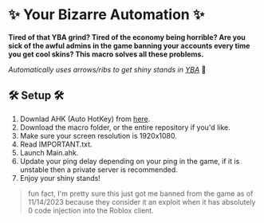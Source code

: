 # ✨ Your Bizarre Automation ✨

**Tired of that YBA grind? Tired of the economy being horrible? Are you sick of the awful admins in the game banning your accounts every time you get cool skins? This macro solves all these problems.**

*Automatically uses arrows/ribs to get shiny stands in [YBA](https://www.roblox.com/games/2809202155)* 🏹

## 🛠 Setup 🛠
1. Downlad AHK (Auto HotKey) from [here](https://www.autohotkey.com/).
2. Download the macro folder, or the entire repository if you'd like.
3. Make sure your screen resolution is 1920x1080.
4. Read IMPORTANT.txt.
5. Launch Main.ahk.
6. Update your ping delay depending on your ping in the game, if it is unstable then a private server is recommended.
7. Enjoy your shiny stands!

> fun fact, I'm pretty sure this just got me banned from the game as of 11/14/2023 because they consider it an exploit when it has absolutely 0 code injection into the Roblox client.

